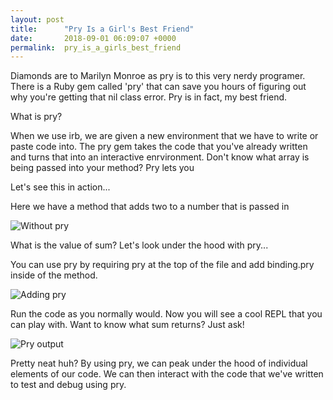 ```yaml
---
layout: post
title:      "Pry Is a Girl's Best Friend"
date:       2018-09-01 06:09:07 +0000
permalink:  pry_is_a_girls_best_friend
---
```



Diamonds are to Marilyn Monroe as pry is to this very nerdy programer.  There is a Ruby gem called 'pry' that can save you hours of figuring out why you're getting that nil class error. Pry is in fact, my best friend. 

What is pry? 

When we use irb, we are given a new environment that we have to write or paste code into. The pry gem takes the code that you've already written and turns that into an interactive enrvironment. Don't know what array is being passed into your method? Pry lets you 

Let's see this in action...


Here we have a method that adds two to a number that is passed in

![Without pry](https://photos.app.goo.gl/fWrAfXnkZRRhUz6B9)

What is the value of sum? Let's look under the hood with pry... 


You can use pry by requiring pry at the top of the file and add binding.pry inside of the method. 

![Adding pry](https://photos.app.goo.gl/jE5grHubsgVaiA7j8)

Run the code as you normally would. Now you will see a cool REPL that you can play with. Want to know what sum returns? Just ask! 

![Pry output](https://photos.app.goo.gl/eJWGYxwEXBouapAn8)

Pretty neat huh? By using pry, we can peak under the hood of individual elements of our code. We can then interact with the code that we've written to test and debug using pry. 


